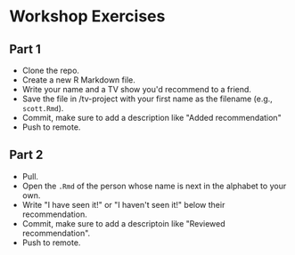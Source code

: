 # Workshop Exercises

## Part 1
* Clone the repo.
* Create a new R Markdown file.
* Write your name and a TV show you'd recommend to a friend. 
* Save the file in /tv-project with your first name as the filename (e.g., `scott.Rmd`).
* Commit, make sure to add a description like "Added recommendation"
* Push to remote.

## Part 2
* Pull.
* Open the `.Rmd` of the person whose name is next in the alphabet to your own.
* Write "I have seen it!" or "I haven't seen it!" below their recommendation. 
* Commit, make sure to add a descriptoin like "Reviewed recommendation".
* Push to remote. 